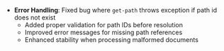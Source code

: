 <!-- (dl (section-meta [3.4.2] - 2025-09-09)) -->

<!-- (dl (# Fixed)) -->
- **Error Handling**: Fixed bug where `get-path` throws exception if path id does not exist
  - Added proper validation for path IDs before resolution
  - Improved error messages for missing path references
  - Enhanced stability when processing malformed documents